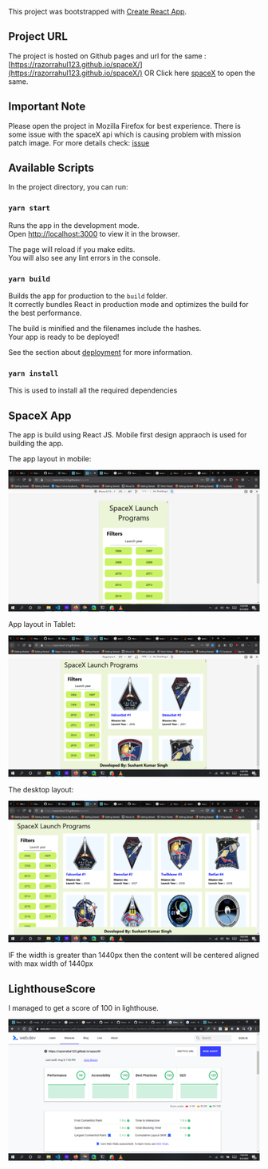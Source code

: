 This project was bootstrapped with [Create React App](https://github.com/facebook/create-react-app).

## Project URL

The project is hosted on Github pages and url for the same : [https://razorrahul123.github.io/spaceX/](https://razorrahul123.github.io/spaceX/)
OR
Click here [spaceX](https://razorrahul123.github.io/spaceX/) to open the same.

## Important Note

Please open the project in Mozilla Firefox for best experience. There is some issue with the spaceX api which is causing problem with mission patch image.
For more details check: [issue](https://github.com/r-spacex/SpaceX-API/issues/421)

## Available Scripts

In the project directory, you can run:

### `yarn start`

Runs the app in the development mode.<br />
Open [http://localhost:3000](http://localhost:3000) to view it in the browser.

The page will reload if you make edits.<br />
You will also see any lint errors in the console.

### `yarn build`

Builds the app for production to the `build` folder.<br />
It correctly bundles React in production mode and optimizes the build for the best performance.

The build is minified and the filenames include the hashes.<br />
Your app is ready to be deployed!

See the section about [deployment](https://facebook.github.io/create-react-app/docs/deployment) for more information.

### `yarn install`

This is used to install all the required dependencies

## SpaceX App

The app is build using React JS. Mobile first design appraoch is used for building the app.

The app layout in mobile:

![LighthouseScore](Images/Mobile.png)

App layout in Tablet:

![LighthouseScore](Images/Tablet.png)

The desktop layout:

![LighthouseScore](Images/Desktop.png)

IF the width is greater than 1440px then the content will be centered aligned with max width of 1440px

## LighthouseScore

I managed to get a score of 100 in lighthouse.

![LighthouseScore](Images/Lighthouse.png)
